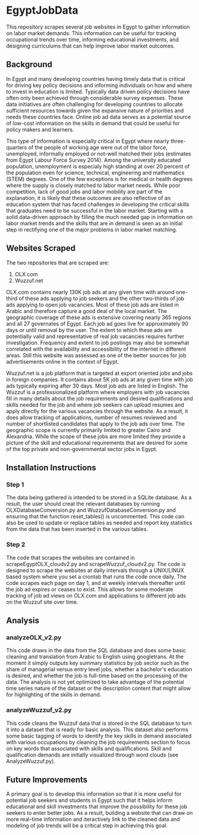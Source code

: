 # EgyptJobData

This repository scrapes several job websites in Egypt to gather information on labor market demands.  This information can be useful for tracking occupational trends over time, informing educational investments, and designing curriculums that can help improve labor market outcomes.  

## Background

In Egypt and many developing countries having timely data that is critical for driving key policy decisions and informing individuals on how and where to invest in education is limited.  Typically data driven policy decisions have often only been achieved through considerable survey expenses.  These data initiatives are often challenging for developing countries to allocate sufficient resources towards given the expansive nature of priorities and needs these countries face.  Online job ad data serves as a potential source of low-cost information on the skills in demand that could be useful for policy makers and learners.

This type of information is especially critical in Egypt where nearly three-quarters of the people of working age were out of the labor force, unemployed, informally employed or not-well matched their jobs (estimates from Egypt Labour Force Survey 2014).  Among the university educated population, unemployment is especialy high standing at over 20 percent of the population even for science, technical,  engineering and mathematics (STEM) degrees.  One of the few exceptions is for medical or health degrees where the supply is closely matched to labor market needs.  While poor competition, lack of good jobs and labor mobility are part of the explanation, it is likely that these outcomes are also reflective of an education system that has faced challenges in developing the critical skills that graduates need to be successful in the labor market.  Starting with a solid data-driven approach by filling the much needed gap in information on labor market trends and the skills that are in demand is seen as an initial step in rectifying one of the major problems in labor market matching.

## Websites Scraped

The two repositories that are scraped are:

1. OLX.com
2. Wuzzuf.net

OLX.com contains nearly 130K job ads at any given time with around one-third of these ads applying to job seekers and the other two-thirds of job ads applying to open job vacancies.  Most of these job ads are listed in Arabic and therefore capture a good deal of the local market.  The geographic coverage of these ads is extensive covering nearly 365 regions and all 27 governates of Egypt. Each job ad goes live for approximately 90 days or until removal by the user.  The extent to which these ads are potentially valid and  representative of real job vacancies requires further investigation.  Frequency and extent to job postings may also be somewhat correlated with the availability and accessibility of the internet in different areas. Still this website was assessed as one of the better sources for job advertisements online in the context of Egypt.

Wuzzuf.net is a job platform that is targeted at export oriented jobs and jobs in foreign companies.  It contains about 5K job ads at any given time with job ads typically expiring after 30 days.  Most job ads are listed in English.  The Wuzzuf is a professionalized platform where employers with job vacancies fill in many details about the job requirements and desired qualifications and skills needed for the job and where job seekers can upload resumes and apply directly for the various vacancies through the website.  As a result, it does allow tracking of applications, number of resumes reviewed and number of shortlisted candidates that apply to the job ads over time.  The geographic scope is currently primarily limited to greater Cairo and Alexandria.  While the scope of these jobs are more limited they provide a picture of the skill and educational requirements that are desired for some of the top private and non-governmental sector jobs in Egypt.

## Installation Instructions

### Step 1

The data being gathered is intended to be stored in a SQLite database.  As a result, the user should creat the relevant databases by running OLXDatabaseConversion.py and WuzzufDatabaseConversion.py and ensuring that the function reset_tables() is uncommented.  This code can also be used to update or replace tables as needed and report key statistics from the data that has been inserted in the various tables.

### Step 2

The code that scrapes the websites are contained in scrapeEgyptOLX_cloudv2.py and scrapeWuzzuf_cloudv2.py.  The code is designed to scrape the websites at daily intervals through a UNIX/LINUX based system where you set a crontab that runs the code once daily.  The code scrapes each page on day 1, and at weekly intervals thereafter until the job ad expires or ceases to exist.  This allows for some moderate tracking of job ad views on OLX.com and applications to different job ads on the Wuzzuf site over time.

## Analysis

### analyzeOLX_v2.py

This code draws in the data from the SQL database and does some basic cleaning and translation from Arabic to English using googletrans.  At the moment it simply outputs key summary statistics by job sector such as the share of managerial versus entry level jobs, whether a bachelor's education is desired, and whether the job is full-time based on the processing of the data.  The analysis is not yet optimized to take advantage of the potential time series nature of the dataset or the description content that might allow for highlighting of the skills in demand.

### analyzeWuzzuf_v2.py

This code cleans the Wuzzuf data that is stored in the SQL database to turn it into a dataset that is ready for basic analysis.  This dataset also performs some basic tagging of words to identify the key skills in demand associated with various occupations by cleaning the job requirements section to focus on key words that associated with skills and qualifications.  Skill and qualification demands are initially visualized through word clouds (see AnalyzeWuzzuf.py).

## Future Improvements

A primary goal is to develop this information so that it is more useful for potential job seekers and students in Egypt such that it helps inform educational and skill investments that improve the possibility for these job seekers to enter better jobs. As a result, building a website that can draw on more real-time information and iteractively link to the cleaned data and modeling of job trends will be a critical step in achieving this goal.
